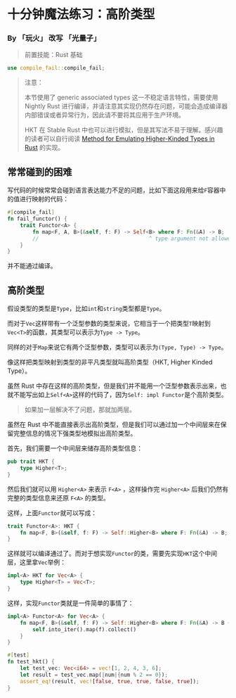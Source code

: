 # 十分钟魔法练习：高阶类型

### By 「玩火」 改写 「光量子」

> 前置技能：Rust 基础

```rust
use compile_fail::compile_fail;
```

> 注意：
> 
> 本节使用了 generic associated types 这一不稳定语言特性，需要使用 Nightly Rust 进行编译，并请注意其实现仍然存在问题，可能会造成编译器内部错误或者异常行为，因此请不要将其应用于生产环境。
> 
> HKT 在 Stable Rust 中也可以进行模拟，但是其写法不易于理解。感兴趣的读者可以自行阅读 [Method for Emulating Higher-Kinded Types in Rust](https://gist.github.com/edmundsmith/855fcf0cb35dd467c29a9350481f0ecf) 的实现。

## 常常碰到的困难

写代码的时候常常会碰到语言表达能力不足的问题，比如下面这段用来给`F`容器中的值进行映射的代码：

```rust
#[compile_fail]
fn fail_functor() {
    trait Functor<A> {
        fn map<F, A, B>(&self, f: F) -> Self<B> where F: Fn(&A) -> B;
        //                                   ^ type argument not allowed
    }
}
```

并不能通过编译。

## 高阶类型

假设类型的类型是`Type`，比如`int`和`string`类型都是`Type`。

而对于`Vec`这样带有一个泛型参数的类型来说，它相当于一个把类型`T`映射到`Vec<T>`的函数，其类型可以表示为`Type -> Type`。

同样的对于`Map`来说它有两个泛型参数，类型可以表示为`(Type, Type) -> Type`。

像这样把类型映射到类型的非平凡类型就叫高阶类型（HKT, Higher Kinded Type）。

虽然 Rust 中存在这样的高阶类型，但是我们并不能用一个泛型参数表示出来，也就不能写出如上`Self<A>`这样的代码了，因为`Self: impl Functor`是个高阶类型。

> 如果加一层解决不了问题，那就加两层。

虽然在 Rust 中不能直接表示出高阶类型，但是我们可以通过加一个中间层来在保留完整信息的情况下强类型地模拟出高阶类型。

首先，我们需要一个中间层来储存高阶类型信息：

```rust
pub trait HKT {
    type Higher<T>;
}
```

然后我们就可以用 `Higher<A>` 来表示 `F<A>` ，这样操作完 `Higher<A>` 后我们仍然有完整的类型信息来还原 `F<A>` 的类型。

这样，上面`Functor`就可以写成：

```rust
trait Functor<A>: HKT {
    fn map<F, B>(&self, f: F) -> Self::Higher<B> where F: Fn(&A) -> B;
}
```

这样就可以编译通过了。而对于想实现`Functor`的类，需要先实现`HKT`这个中间层，这里拿`Vec`举例：

```rust
impl<A> HKT for Vec<A> {
    type Higher<T> = Vec<T>;
}
```

这样，实现`Functor`类就是一件简单的事情了：

```rust
impl<A> Functor<A> for Vec<A> {
    fn map<F, B>(&self, f: F) -> Self::Higher<B> where F: Fn(&A) -> B {
        self.into_iter().map(f).collect()
    }
}
```

```rust
#[test]
fn test_hkt() {
    let test_vec: Vec<i64> = vec![1, 2, 4, 3, 6];
    let result = test_vec.map(|num|{num % 2 == 0});
    assert_eq!(result, vec![false, true, true, false, true]);
}
```

